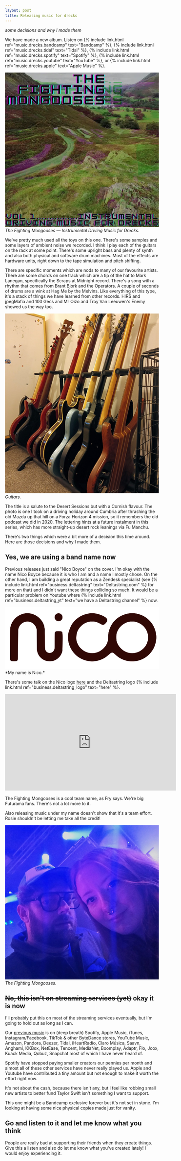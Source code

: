```yaml
---
layout: post
title: Releasing music for drecks
---
```


*some decisions and why I made them*

We have made a new album. Listen on {% include link.html ref="music.drecks.bandcamp" text="Bandcamp" %}, {% include link.html ref="music.drecks.tidal" text="Tidal" %}, {% include link.html ref="music.drecks.spotify" text="Spotify" %}, {% include link.html ref="music.drecks.youtube" text="YouTube" %}, or {% include link.html ref="music.drecks.apple" text="Apple Music" %}.

![Instrumental Driving Music for Drecks](/public/img/inst.webp)
*The Fighting Mongooses — Instrumental Driving Music for Drecks.*

We've pretty much used all the toys on this one.<!--excerpt-end--> There's some samples and some layers of ambient noise we recorded. I think I play each of the guitars on the rack at some point. There's some upright bass and plenty of synth and also both physical and software drum machines. Most of the effects are hardware units, right down to the tape simulation and pitch shifting.

There are specific moments which are nods to many of our favourite artists. There are some chords on one track which are a tip of the hat to Mark Lanegan, specifically the Scraps at Midnight record. There's a song with a rhythm that comes from Brant Bjork and the Operators. A couple of seconds of drums are a wink at Hag Me by the Melvins. Like everything of this type, it's a stack of things we have learned from other records. HIRS and jpegMafia and 100 Gecs and Mr Oizo and Troy Van Leeuwen's Enemy showed us the way too.

![Guitars.](/public/img/guits.jpeg)
*Guitars.*

The title is a salute to the Desert Sessions but with a Cornish flavour. The photo is one I took on a driving holiday around Cumbria after thrashing the old Mazda up that hill on a Forza Horizon 4 mission, so it remembers the old podcast we did in 2020. The lettering hints at a future instalment in this series, which has more straight-up desert rock leanings via Fu Manchu.

There's two things which were a bit more of a decision this time around. Here are those decisions and why I made them.

## Yes, we are using a band name now

Previous releases just said "Nico Boyce" on the cover. I'm okay with the name Nico Boyce because it is who I am and a name I mostly chose. On the other hand, I am building a great reputation as a Zendesk specialist (see {% include link.html ref="business.deltastring" text="Deltastring.com" %} for more on that) and I didn't want these things colliding so much. It would be a particular problem on Youtube where {% include link.html ref="business.deltastring_yt" text="we have a Deltastring channel" %} now.

<img src="/public/img/nicologo.svg" alt="Nico Beastie Boyce logo." width="600" style="filter: hue-rotate(90deg) brightness(2);"/>
*My name is Nico.*

There's some talk on the Nico logo <a href="{{ site.data.links.internal.nico_logo }}">here</a> and the Deltastring logo {% include link.html ref="business.deltastring_logo" text="here" %}.

<iframe width="560" height="315" src="https://www.youtube.com/embed/ya4DuoPbVjc?si=8Qr-u-5hUtND54LS" title="YouTube video player" frameborder="0" allow="accelerometer; autoplay; clipboard-write; encrypted-media; gyroscope; picture-in-picture; web-share" referrerpolicy="strict-origin-when-cross-origin" allowfullscreen></iframe>

The Fighting Mongooses is a cool team name, as Fry says. We're big Futurama fans. There's not a lot more to it.

Also releasing music under my name doesn't show that it's a team effort. Rosie shouldn't be letting me take all the credit!

![The Fighting Mongooses.](/public/img/fighting-mongooses.jpeg)
*The Fighting Mongooses.*

## ~~No, this isn't on streaming services (yet)~~ okay it is now

I'll probably put this on most of the streaming services eventually, but I'm going to hold out as long as I can.

Our <a href="{{ site.data.links.internal.music_page }}">previous music</a> is on (deep breath) Spotify, Apple Music, iTunes, Instagram/Facebook, TikTok & other ByteDance stores, YouTube Music, Amazon, Pandora, Deezer, Tidal, iHeartRadio, Claro Música, Saavn, Anghami, KKBox, NetEase, Tencent, MediaNet, Boomplay, Adaptr, Flo, Joox, Kuack Media, Qobuz, Snapchat most of which I have never heard of.

Spotify have stopped paying smaller creators our pennies per month and almost all of these other services have never really played us. Apple and Youtube have contributed a tiny amount but not enough to make it worth the effort right now.

It's not about the cash, because there isn't any, but I feel like robbing small new artists to better fund Taylor Swift isn't something I want to support.

This one might be a Bandcamp exclusive forever but it's not set in stone. I'm looking at having some nice physical copies made just for vanity.

## Go and listen to it and let me know what you think

People are really bad at supporting their friends when they create things. Give this a listen and also do let me know what you've created lately! I would enjoy experiencing it.